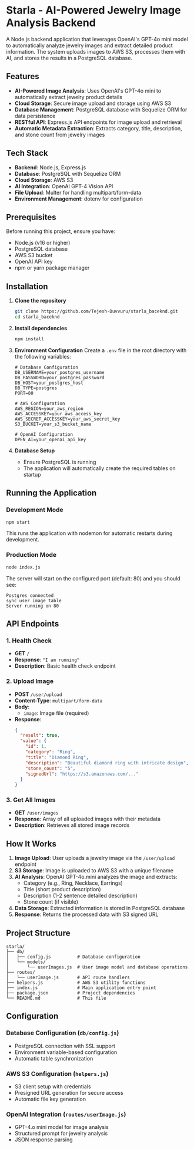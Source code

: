 # Starla - AI-Powered Jewelry Image Analysis Backend

A Node.js backend application that leverages OpenAI's GPT-4o mini  model to automatically analyze jewelry images and extract detailed product information. The system uploads images to AWS S3, processes them with AI, and stores the results in a PostgreSQL database.

## Features

- **AI-Powered Image Analysis**: Uses OpenAI's GPT-4o mini  to automatically extract jewelry product details
- **Cloud Storage**: Secure image upload and storage using AWS S3
- **Database Management**: PostgreSQL database with Sequelize ORM for data persistence
- **RESTful API**: Express.js API endpoints for image upload and retrieval
- **Automatic Metadata Extraction**: Extracts category, title, description, and stone count from jewelry images

## Tech Stack

- **Backend**: Node.js, Express.js
- **Database**: PostgreSQL with Sequelize ORM
- **Cloud Storage**: AWS S3
- **AI Integration**: OpenAI GPT-4 Vision API
- **File Upload**: Multer for handling multipart/form-data
- **Environment Management**: dotenv for configuration

##  Prerequisites

Before running this project, ensure you have:

- Node.js (v16 or higher)
- PostgreSQL database
- AWS S3 bucket
- OpenAI API key
- npm or yarn package manager

## Installation

1. **Clone the repository**
   ```bash
   git clone https://github.com/Tejesh-Duvvuru/starla_baceknd.git
   cd starla_baceknd
   ```

2. **Install dependencies**
   ```bash
   npm install
   ```

3. **Environment Configuration**
   Create a `.env` file in the root directory with the following variables:
   ```env
   # Database Configuration
   DB_USERNAME=your_postgres_username
   DB_PASSWORD=your_postgres_password
   DB_HOST=your_postgres_host
   DB_TYPE=postgres
   PORT=80
   
   # AWS Configuration
   AWS_REGION=your_aws_region
   AWS_ACCESSKEY=your_aws_access_key
   AWS_SECRET_ACCESSKEY=your_aws_secret_key
   S3_BUCKET=your_s3_bucket_name
   
   # OpenAI Configuration
   OPEN_AI=your_openai_api_key
   ```

4. **Database Setup**
   - Ensure PostgreSQL is running
   - The application will automatically create the required tables on startup

##  Running the Application

### Development Mode
```bash
npm start
```
This runs the application with nodemon for automatic restarts during development.

### Production Mode
```bash
node index.js
```

The server will start on the configured port (default: 80) and you should see:
```
Postgres connected
sync user image table
Server running on 80
```

## API Endpoints

### 1. Health Check
- **GET** `/`
- **Response**: `"I am running"`
- **Description**: Basic health check endpoint

### 2. Upload Image
- **POST** `/user/upload`
- **Content-Type**: `multipart/form-data`
- **Body**: 
  - `image`: Image file (required)
- **Response**: 
  ```json
  {
    "result": true,
    "value": {
      "id": 1,
      "category": "Ring",
      "title": "Diamond Ring",
      "description": "Beautiful diamond ring with intricate design",
      "stone_count": "5",
      "signedUrl": "https://s3.amazonaws.com/..."
    }
  }
  ```

### 3. Get All Images
- **GET** `/user/images`
- **Response**: Array of all uploaded images with their metadata
- **Description**: Retrieves all stored image records


## How It Works

1. **Image Upload**: User uploads a jewelry image via the `/user/upload` endpoint
2. **S3 Storage**: Image is uploaded to AWS S3 with a unique filename
3. **AI Analysis**: OpenAI GPT-4o.mini analyzes the image and extracts:
   - Category (e.g., Ring, Necklace, Earrings)
   - Title (short product description)
   - Description (1-2 sentence detailed description)
   - Stone count (if visible)
4. **Data Storage**: Extracted information is stored in PostgreSQL database
5. **Response**: Returns the processed data with S3 signed URL

## Project Structure

```
starla/
├── db/
│   ├── config.js          # Database configuration
│   └── models/
│       └── userImages.js  # User image model and database operations
├── routes/
│   └── userImage.js       # API route handlers
├── helpers.js             # AWS S3 utility functions
├── index.js               # Main application entry point
├── package.json           # Project dependencies
└── README.md              # This file
```

##  Configuration

### Database Configuration (`db/config.js`)
- PostgreSQL connection with SSL support
- Environment variable-based configuration
- Automatic table synchronization

### AWS S3 Configuration (`helpers.js`)
- S3 client setup with credentials
- Presigned URL generation for secure access
- Automatic file key generation

### OpenAI Integration (`routes/userImage.js`)
- GPT-4.o mini model for image analysis
- Structured prompt for jewelry analysis
- JSON response parsing










